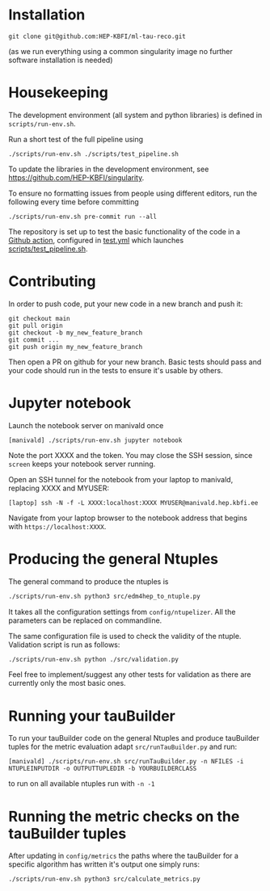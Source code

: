 # Installation

```
git clone git@github.com:HEP-KBFI/ml-tau-reco.git
```

(as we run everything using a common singularity image no further software installation is needed)

# Housekeeping

The development environment (all system and python libraries) is defined in `scripts/run-env.sh`.

Run a short test of the full pipeline using
```
./scripts/run-env.sh ./scripts/test_pipeline.sh
```
To update the libraries in the development environment, see https://github.com/HEP-KBFI/singularity.

To ensure no formatting issues from people using different editors, run the following every time before committing
```
./scripts/run-env.sh pre-commit run --all
```

The repository is set up to test the basic functionality of the code in a [Github action](https://github.com/HEP-KBFI/ml-tau-reco/actions/workflows/test.yml), configured in [test.yml](.github/workflows/test.yml) which launches [scripts/test_pipeline.sh](scripts/test_pipeline.sh).

# Contributing

In order to push code, put your new code in a new branch and push it:
```
git checkout main
git pull origin
git checkout -b my_new_feature_branch
git commit ...
git push origin my_new_feature_branch
```
Then open a PR on github for your new branch. Basic tests should pass and your code should run in the tests to ensure it's usable by others.

# Jupyter notebook

Launch the notebook server on manivald once
```
[manivald] ./scripts/run-env.sh jupyter notebook
```
Note the port XXXX and the token. You may close the SSH session, since `screen` keeps your notebook server running.

Open an SSH tunnel for the notebook from your laptop to manivald, replacing XXXX and MYUSER:
```
[laptop] ssh -N -f -L XXXX:localhost:XXXX MYUSER@manivald.hep.kbfi.ee
```
Navigate from your laptop browser to the notebook address that begins with `https://localhost:XXXX`.

# Producing the general Ntuples

The general command to produce the ntuples is
```bash
./scripts/run-env.sh python3 src/edm4hep_to_ntuple.py
```
It takes all the configuration settings from ```config/ntupelizer```. All the parameters can be replaced on commandline.

The same configuration file is used to check the validity of the ntuple. Validation script is run as follows:

```bash
./scripts/run-env.sh python ./src/validation.py
```

Feel free to implement/suggest any other tests for validation as there are currently only the most basic ones.

# Running your tauBuilder

To run your tauBuilder code on the general Ntuples and produce tauBuilder tuples for the metric evaluation adapt ```src/runTauBuilder.py``` and run:
```
[manivald] ./scripts/run-env.sh src/runTauBuilder.py -n NFILES -i NTUPLEINPUTDIR -o OUTPUTTUPLEDIR -b YOURBUILDERCLASS
```
to run on all available ntuples run with ``` -n -1 ```

# Running the metric checks on the tauBuilder tuples

After updating in ```config/metrics``` the paths where the tauBuilder for a specific algorithm has written it's output one simply runs:

```bash
./scripts/run-env.sh python3 src/calculate_metrics.py
```
